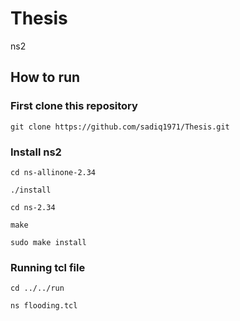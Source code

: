 # Thesis
ns2
## How to run
### First clone this repository
`git clone https://github.com/sadiq1971/Thesis.git`
### Install ns2
`cd ns-allinone-2.34`

`./install`

`cd ns-2.34`

`make`

`sudo make install`

### Running tcl file

`cd ../../run`

`ns flooding.tcl`

